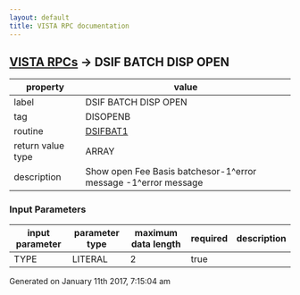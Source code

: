 ```yaml
---
layout: default
title: VISTA RPC documentation
---
```




## [VISTA RPCs](TableOfContent.md) &#8594; DSIF BATCH DISP OPEN 

 property | value 
--- | --- 
 label | DSIF BATCH DISP OPEN
 tag | DISOPENB
 routine | [DSIFBAT1](http://code.osehra.org/dox/Routine_DSIFBAT1_source.html)
 return value type | ARRAY
 description | Show open Fee Basis batchesor-1^error message -1^error message 

### Input Parameters

| input parameter | parameter type | maximum data length | required | description | 
| --- | --- | --- | --- | --- | 
| TYPE | LITERAL | 2 | true |  | 




 Generated on January 11th 2017, 7:15:04 am